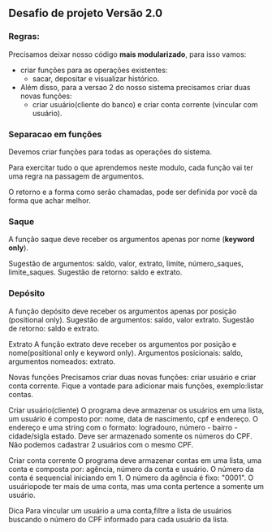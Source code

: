 ## Desafio de projeto Versão 2.0

### Regras:

Precisamos deixar nosso código **mais modularizado**, para isso vamos:

- criar funções para as operações existentes: 
  - sacar, depositar e visualizar histórico. 
- Além disso, para a versao 2 do nosso sistema precisamos criar duas novas funções: 
    - criar usuário(cliente do banco) e criar conta corrente (vincular com usuário).

### **Separacao em funções**

Devemos criar funções para todas as operações do sistema.

Para exercitar tudo o que aprendemos neste modulo, cada função vai ter uma regra na passagem de argumentos. 

O retorno e a forma como serão chamadas, pode ser definida por você da forma que achar melhor.

### **Saque**
A função saque deve receber os argumentos apenas por nome (**keyword only**). 

Sugestão de argumentos: saldo, valor, extrato, limite, número_saques, limite_saques. 
Sugestão de retorno: saldo e extrato.

### **Depósito**
A função depósito deve receber os argumentos apenas por posição (positional only). 
Sugestão de argumentos: saldo, valor extrato. 
Sugestão de retorno: saldo e extrato.

Extrato
A função extrato deve receber os argumentos por posição e nome(positional  only  e  keyword  only). 
Argumentos posicionais: saldo, argumentos nomeados: extrato.

Novas funções
Precisamos criar duas novas funções: criar usuário e criar conta  corrente.
Fique a vontade para adicionar mais funções, exemplo:listar contas.

Criar usuário(cliente)
O programa deve armazenar os usuários em uma lista, um usuário é composto por: nome, data de nascimento, cpf e endereço. 
O endereço e uma string com o formato: logradouro, número - bairro - cidade/sigla estado. 
Deve ser armazenado somente os números do  CPF. 
Não podemos cadastrar 2 usuários com o mesmo CPF.

Criar conta corrente
O programa deve armazenar contas em uma lista, uma conta e composta por: agência, número da conta e usuário. 
O número da conta é sequencial iniciando em 1.
O número da agência é fixo: "0001". 
O usuáriopode ter mais de uma conta, mas uma conta pertence a somente um usuário.

Dica
Para vincular um usuário a uma conta,filtre a lista de usuários buscando o número do CPF informado para cada usuário da lista.
